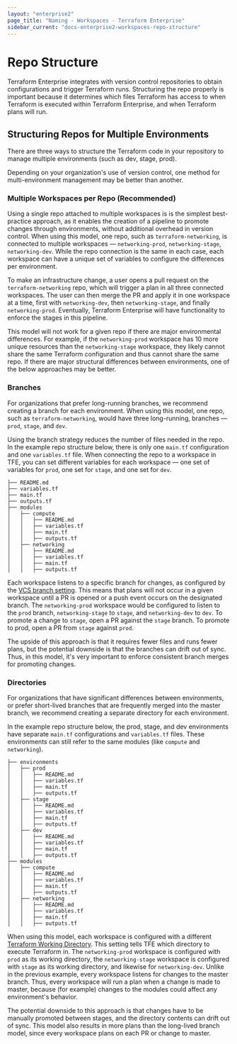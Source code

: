 ```yaml
---
layout: "enterprise2"
page_title: "Naming - Workspaces - Terraform Enterprise"
sidebar_current: "docs-enterprise2-workspaces-repo-structure"
---
```


# Repo Structure

Terraform Enterprise integrates with version control repositories to obtain
configurations and trigger Terraform runs. Structuring the repo properly is
important because it determines which files Terraform has access to when
Terraform is executed within Terraform Enterprise, and when Terraform plans will run.

## Structuring Repos for Multiple Environments

There are three ways to structure the Terraform code in your repository to manage multiple environments (such as dev, stage, prod).

Depending on your organization's use of version control, one method for multi-environment management may be better than another.

### Multiple Workspaces per Repo (Recommended)

Using a single repo attached to multiple workspaces is is the simplest best-practice approach, as it enables the creation of a pipeline to promote changes through environments, without additional overhead in version control. When using this model, one repo, such as `terraform-networking`, is connected to multiple workspaces — `networking-prod`, `networking-stage`, `networking-dev`. While the repo connection is the same in each case, each workspace can have a unique set of variables to configure the differences per environment.

To make an infrastructure change, a user opens a pull request on the `terraform-networking` repo, which will trigger a plan in all three connected workspaces. The user can then merge the PR and apply it in one workspace at a time, first with `networking-dev`, then `networking-stage`, and finally `networking-prod`. Eventually, Terraform Enterprise will have functionality to enforce the stages in this pipeline.

This model will not work for a given repo if there are major environmental differences. For example, if the `networking-prod` workspace has 10 more unique resources than the `networking-stage` workspace, they likely cannot share the same Terraform configuration and thus cannot share the same repo. If there are major structural differences between environments, one of the below approaches may be better.

### Branches

For organizations that prefer long-running branches, we recommend creating a branch for each environment. When using this model, one repo, such as `terraform-networking`, would have three long-running, branches — `prod`, `stage`, and `dev`.

Using the branch strategy reduces the number of files needed in the repo. In the example repo structure below, there is only one `main.tf` configuration and one `variables.tf` file. When connecting the repo to a workspace in TFE, you can set different variables for each workspace — one set of variables for `prod`, one set for `stage`, and one set for `dev`.

```
├── README.md
├── variables.tf
├── main.tf
├── outputs.tf
├── modules
│   ├── compute
│   │   ├── README.md
│   │   ├── variables.tf
│   │   ├── main.tf
│   │   ├── outputs.tf
│   ├── networking
│   │   ├── README.md
│   │   ├── variables.tf
│   │   ├── main.tf
│   │   ├── outputs.tf
```

Each workspace listens to a specific branch for changes, as configured by the [VCS branch setting](./settings.html#vcs-branch). This means that plans will not occur in a given workspace until a PR is opened or a push event occurs on the designated branch. The `networking-prod` workspace would be configured to listen to the `prod` branch, `networking-stage` to `stage`, and `networking-dev` to `dev`. To promote a change to `stage`, open a PR against the `stage` branch. To promote to prod, open a PR from `stage` against `prod`.

The upside of this approach is that it requires fewer files and runs fewer plans, but the potential downside is that the branches can drift out of sync. Thus, in this model, it's very important to enforce consistent branch merges for promoting changes.

### Directories

For organizations that have significant differences between environments, or prefer short-lived branches that are frequently merged into the master branch, we recommend creating a separate directory for each environment.

In the example repo structure below, the prod, stage, and dev environments have separate `main.tf` configurations and `variables.tf` files. These environments can still refer to the same modules (like `compute` and `networking`).

```
├── environments
│   ├── prod
│   │   ├── README.md
│   │   ├── variables.tf
│   │   ├── main.tf
│   │   ├── outputs.tf
│   ├── stage
│   │   ├── README.md
│   │   ├── variables.tf
│   │   ├── main.tf
│   │   ├── outputs.tf
│   ├── dev
│   │   ├── README.md
│   │   ├── variables.tf
│   │   ├── main.tf
│   │   ├── outputs.tf
├── modules
│   ├── compute
│   │   ├── README.md
│   │   ├── variables.tf
│   │   ├── main.tf
│   │   ├── outputs.tf
│   ├── networking
│   │   ├── README.md
│   │   ├── variables.tf
│   │   ├── main.tf
│   │   ├── outputs.tf
```

When using this model, each workspace is configured with a different [Terraform Working Directory](./settings.html#terraform-working-directory). This setting tells TFE which directory to execute Terraform in. The `networking-prod` workspace is configured with `prod` as its working directory, the `networking-stage` workspace is configured with `stage` as its working directory, and likewise for `networking-dev`. Unlike in the previous example, every workspace listens for changes to the master branch. Thus, every workspace will run a plan when a change is made to master, because (for example) changes to the modules could affect any environment's behavior.

The potential downside to this approach is that changes have to be manually promoted between stages, and the directory contents can drift out of sync. This model also results in more plans than the long-lived branch model, since every workspace plans on each PR or change to master.
